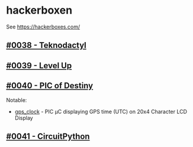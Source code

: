 # hackerboxen

See https://hackerboxes.com/


## [#0038 - Teknodactyl](https://hackerboxes.com/collections/past-hackerboxes/products/hackerbox-0038-teknodactyl)


## [#0039 - Level Up](https://hackerboxes.com/collections/past-hackerboxes/products/hackerbox-0039-power-up)

## [#0040 - PIC of Destiny](https://hackerboxes.com/collections/past-hackerboxes/products/hackerbox-0040-pic-of-destiny)

Notable:

 - [gps_clock](hb_0040/projects/MPLABXProjects/gps_clock.X) - PIC µC displaying GPS time (UTC) on 20x4 Character LCD Display

## [#0041 - CircuitPython](https://hackerboxes.com/collections/past-hackerboxes/products/hackerbox-0041-circuitpython)
